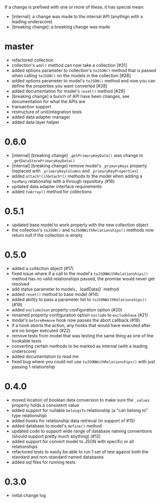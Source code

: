 If a change is prefixed with one or more of these, it has special mean:

- [internal]: a change was made to the internal API (anythign with a leading underscore)
- [breaking change]: a breaking change was made

# master

- refactored collection
- collection's `add()` method can now take a collection [#31]
- added options parameter to collection's `toJSON()` method that is passed when calling `toJSON()` on the models in the collection [#28]
- added options parameter to model's `toJSON()` method and now you can define the properties you want converted [#28]
- added documentation for model's `reset()` method [#29]
- [breaking change] a bunch of API have been changes, see documentation for what the APIs are
- transaction support
- restructure of unit/integration tests
- added data adapter manager
- added data layer helper

# 0.6.0
- [internal] [breaking change] `_getPrimaryKeyData()` was change to `_getDataStorePrimaryKeyData()`
- [internal] [breaking change] remove model's `_primaryKeys` property (replaced with `_primaryKeyColumns` and `_primaryKeyProperties`)
- added `attach*()`/`detach*()` methods to the model when adding a `hasMany` relationship with a through repository (#16)
- updated data adapter interface requirements
- added `toArray()` method for collections

# 0.5.1
- updated base model to work properly with the new collection object
- the collection's `toJSON()` and `toJSONWithRelationships()` methods now return null if the collection is empty

# 0.5.0
- added a collection object (#17)
- fixed issue where if a call to the model's `toJSONWithRelationships()` method has no valid relationships passed, the promise would never get resolved
- add status parameter to model`s, `loadData()` method
- added `reset()` method to base model (#14)
- added ability to pass a parameter list to `toJSONWithRelationships()` (#19)
- added `excludeJson` property configuration option (#20)
- renamed property configuration option `exclude` to `excludeSave` (#21)
- model's `beforeRemove` hook now passes the abort callback (#18)
- if a hook aborts the action, any hooks that would have executed after are no longer executed (#22)
- remove tests from model that was testing the same thing as one of the hookable tests
- converting certain methods to be marked as internal (with a leading underscore)
- added documentation to read me
- fixed bug where you could not use `toJSONWithRelationships()` with just passing 1 relationship

# 0.4.0
- moved location of boolean data conversion to make sure the `_values` property holds a consistent value
- added support for nullable `belongsTo` relationship (a "can belong to" type relationship)
- added hooks for relationship data retrieval (in support of #15)
- added database to model's `define()` method
- updated code to support wide range of database naming conventions (should support pretty much anything) (#12)
- added support for convert model to JSON with specific or all relationships
- refactored tests to easily be able to run 1 set of test against both the standard and non-standard named databases
- added sql files for running tests

# 0.3.0
- initial change log
